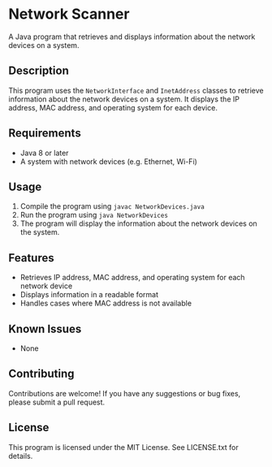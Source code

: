 # Network Scanner

A Java program that retrieves and displays information about the network devices on a system.

## Description

This program uses the `NetworkInterface` and `InetAddress` classes to retrieve information about the network devices on a system. It displays the IP address, MAC address, and operating system for each device.

## Requirements

* Java 8 or later
* A system with network devices (e.g. Ethernet, Wi-Fi)

## Usage

1. Compile the program using `javac NetworkDevices.java`
2. Run the program using `java NetworkDevices`
3. The program will display the information about the network devices on the system.

## Features

* Retrieves IP address, MAC address, and operating system for each network device
* Displays information in a readable format
* Handles cases where MAC address is not available

## Known Issues

* None

## Contributing

Contributions are welcome! If you have any suggestions or bug fixes, please submit a pull request.

## License

This program is licensed under the MIT License. See LICENSE.txt for details.
